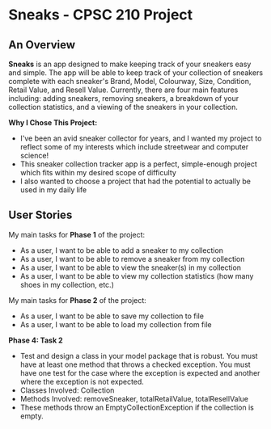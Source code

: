# Sneaks - CPSC 210 Project

## An Overview
**Sneaks** is an app designed to make keeping track of your sneakers easy and simple. The app will be able to keep track of 
your collection of sneakers complete with each sneaker's Brand, Model, Colourway, Size, Condition, Retail Value, and 
Resell Value. Currently, there are four main features including: adding sneakers, removing sneakers, a breakdown of your
collection statistics, and a viewing of the sneakers in your collection.

**Why I Chose  This Project:**
- I've been an avid sneaker collector for years, and I wanted my project to reflect some of my interests which include 
streetwear and computer science!
- This sneaker collection tracker app is a perfect, simple-enough project which fits within my desired scope of difficulty
- I also wanted to choose a project that had the potential to actually be used in my daily life

## User Stories
My main tasks for **Phase  1** of the project:
- As a user, I want to be able to add a sneaker to my collection
- As a user, I want to be able to remove a sneaker from my collection
- As a user, I want to be able to view the sneaker(s) in my collection
- As a user, I want to be able to view my collection statistics (how many shoes in my collection, etc.)

My main tasks for **Phase  2** of the project:
- As a user, I want to be able to save my collection to file
- As a user, I want to be able to load my collection from file

**Phase 4: Task 2**
- Test and design a class in your model package that is robust.  You must have at least one method that throws a checked 
exception.  You must have one test for the case where the exception is expected and another where the exception is not expected.
- Classes Involved: Collection
- Methods Involved: removeSneaker, totalRetailValue, totalResellValue
- These methods throw an EmptyCollectionException if the collection is empty.